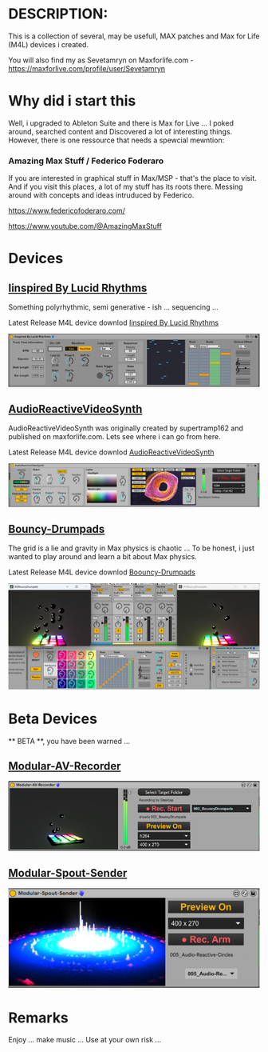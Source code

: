 # DESCRIPTION:

This is a collection of several, may be usefull, MAX patches and Max for Life (M4L) devices i created.

You will also find my as Sevetamryn on Maxforlife.com - https://maxforlive.com/profile/user/Sevetamryn

# Why did i start this

Well, i upgraded to Ableton Suite and there is Max for Live ... I poked around, searched content and Discovered a lot of interesting things. However, there is one ressource that needs a spewcial mewntion:

### Amazing Max Stuff / Federico Foderaro

If you are interested in graphical stuff in Max/MSP - that's the place to visit. And if you visit this places, a lot of my stuff has its roots there. Messing around with concepts and ideas intruduced by Federico.

https://www.federicofoderaro.com/

https://www.youtube.com/@AmazingMaxStuff

# Devices

## [Iinspired By Lucid Rhythms](<./M4L-Devices/Iinspired By Lucid Rhythms/>)

Something polyrhythmic, semi generative - ish ... sequencing ... 

Latest Release M4L device downlod [Iinspired By Lucid Rhythms](<https://github.com/th-m-vogel/Max-Patches/raw/main/M4L-Devices/Iinspired By Lucid Rhythms/Iinspired By Lucid Rhythms.amxd> "Download")

![Screenshot](<./M4L-Devices/Iinspired By Lucid Rhythms/Device-Screenshot.png>)

## [AudioReactiveVideoSynth](./M4L-Devices/AudioReactiveVideoSynth/)

AudioReactiveVideoSynth was originally created by supertramp162 and published on maxforlife.com. Lets see where i can go from here.

Latest Release M4L device downlod [AudioReactiveVideoSynth](https://github.com/th-m-vogel/Max-Patches/raw/main/M4L-Devices/AudioReactiveVideoSynth/AudioReactiveVideoSynth.amxd "Download")

![Screenshot](<./M4L-Devices/AudioReactiveVideoSynth/Device-Screenshot.png>)

## [Bouncy-Drumpads](./M4L-Devices/Bouncy-Drumpads/)

The grid is a lie and gravity in Max physics is chaotic ... To be honest, i just wanted to play around and learn a bit about Max physics.

Latest Release M4L device downlod [Boouncy-Drumpads](https://github.com/th-m-vogel/Max-Patches/raw/main/M4L-Devices/Bouncy-Drumpads/Bouncy-Drumpads.amxd "Download")

![Screenshot](<./M4L-Devices/Bouncy-Drumpads/Device-Screenshot.png>)

# Beta Devices

** BETA **, you have been warned ...

## [Modular-AV-Recorder](./M4L-Devices/Modular-AV-Recorder/)
![Screenshot](<./M4L-Devices/Modular-AV-Recorder/Device-Screenshot.png>)

## [Modular-Spout-Sender](./M4L-Devices/Modular-Spout-Sender/)
![Screenshot](<./M4L-Devices/Modular-Spout-Sender/Device-Screenshot.png>)

# Remarks

Enjoy ... make music ... Use at your own risk ... 

